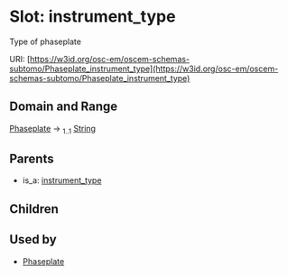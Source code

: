 
# Slot: instrument_type

Type of phaseplate

URI: [https://w3id.org/osc-em/oscem-schemas-subtomo/Phaseplate_instrument_type](https://w3id.org/osc-em/oscem-schemas-subtomo/Phaseplate_instrument_type)


## Domain and Range

[Phaseplate](Phaseplate.md) &#8594;  <sub>1..1</sub> [String](types/String.md)

## Parents

 *  is_a: [instrument_type](instrument_type.md)

## Children


## Used by

 * [Phaseplate](Phaseplate.md)
